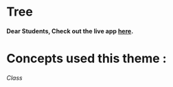 # Tree

#### Dear Students, Check out the live app [here](https://kdeepika-brs.github.io/Tree/).

# Concepts used this theme :
###### Class
